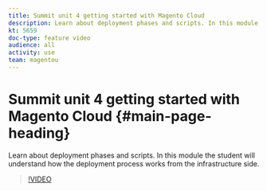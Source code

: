 ```yaml
---
title: Summit unit 4 getting started with Magento Cloud
description: Learn about deployment phases and scripts. In this module the student will understand how the deployment process works from the infrastructure side​.
kt: 5659
doc-type: feature video
audience: all
activity: use
team: magentou
---
```


# Summit unit 4 getting started with Magento Cloud {#main-page-heading}

Learn about deployment phases and scripts. In this module the student will understand how the deployment process works from the infrastructure side​.

>[!VIDEO](https://video.tv.adobe.com/v/35695?quality=12&learn=on)